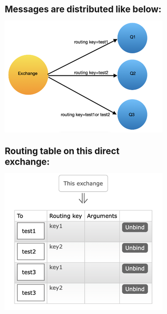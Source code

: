 # Messages are distributed like below:
![direct exchange](./direct_exchange.png)




# Routing table on this direct exchange:
![rules](./direct_exchange_rules.png)
